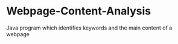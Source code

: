 # Webpage-Content-Analysis
Java program which identifies keywords and the main content of a webpage
